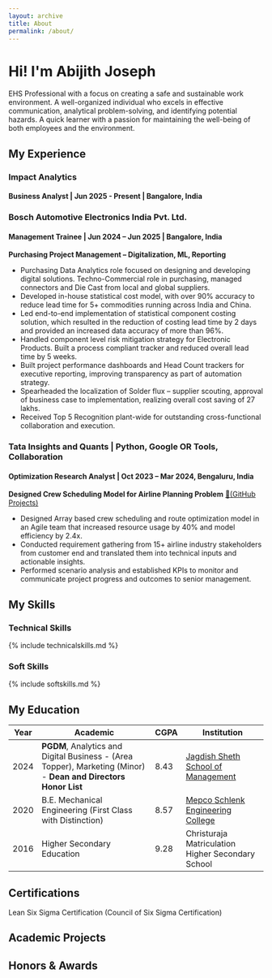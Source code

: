 ```yaml
---
layout: archive
title: About
permalink: /about/
---
```


# Hi! I'm Abijith Joseph

EHS Professional with a focus on creating a safe and sustainable work environment. A well-organized individual who excels in effective communication, analytical problem-solving, and identifying potential hazards. A quick learner with a passion for maintaining the well-being of both employees and the environment.

## My Experience

### Impact Analytics
#### Business Analyst | Jun 2025 - Present | Bangalore, India

### Bosch Automotive Electronics India Pvt. Ltd.
#### Management Trainee | Jun 2024 – Jun 2025 | Bangalore, India

**Purchasing Project Management – Digitalization, ML, Reporting**

- Purchasing Data Analytics role focused on designing and developing digital solutions. Techno-Commercial role in purchasing, managed connectors and Die Cast from local and global suppliers.  
- Developed in-house statistical cost model, with over 90% accuracy to reduce lead time for 5+ commodities running across India and China.
- Led end-to-end implementation of statistical component costing solution, which resulted in the reduction of costing lead time by 2 days and provided an increased data accuracy of more than 96%.
- Handled component level risk mitigation strategy for Electronic Products. Built a process compliant tracker and reduced overall lead time by 5 weeks.
- Built project performance dashboards and Head Count trackers for executive reporting, improving transparency as part of automation strategy. 
- Spearheaded the localization of Solder flux – supplier scouting, approval of business case to implementation, realizing overall cost saving of 27 lakhs.
- Received Top 5 Recognition plant-wide for outstanding cross-functional collaboration and execution.

### Tata Insights and Quants | Python, Google OR Tools, Collaboration
#### Optimization Research Analyst | Oct 2023 – Mar 2024, Bengaluru, India

**Designed Crew Scheduling Model for Airline Planning Problem**  [🔗(GitHub Projects)](https://github.com/users/AbisheakJacob/projects/2)

- Designed Array based crew scheduling and route optimization model in an Agile team that increased resource usage by 40% and model efficiency by 2.4x.
- Conducted requirement gathering from 15+ airline industry stakeholders from customer end and translated them into technical inputs and actionable insights.
- Performed scenario analysis and established KPIs to monitor and communicate project progress and outcomes to senior management.

## My Skills
### Technical Skills

{% include technicalskills.md %}

### Soft Skills

{% include softskills.md %}

## My Education

|Year|Academic|CGPA|Institution|
|---|---|---|---|
|2024|**PGDM**, Analytics and Digital Business - (Area Topper), Marketing (Minor) - **Dean and Directors Honor List**|8.43|[Jagdish Sheth School of Management](https://jagsom.edu.in/)|
|2020|B.E. Mechanical Engineering (First Class with Distinction)|8.57|[Mepco Schlenk Engineering College](https://www.mepcoeng.ac.in/)|
|2016|Higher Secondary Education|9.28|Christuraja Matriculation Higher Secondary School|

## Certifications

Lean Six Sigma Certification (Council of Six Sigma Certification)

## Academic Projects

## Honors & Awards

